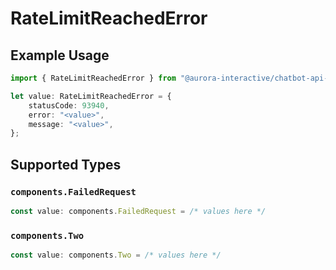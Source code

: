 # RateLimitReachedError

## Example Usage

```typescript
import { RateLimitReachedError } from "@aurora-interactive/chatbot-api-sdk/models/components";

let value: RateLimitReachedError = {
    statusCode: 93940,
    error: "<value>",
    message: "<value>",
};
```

## Supported Types

### `components.FailedRequest`

```typescript
const value: components.FailedRequest = /* values here */
```

### `components.Two`

```typescript
const value: components.Two = /* values here */
```

